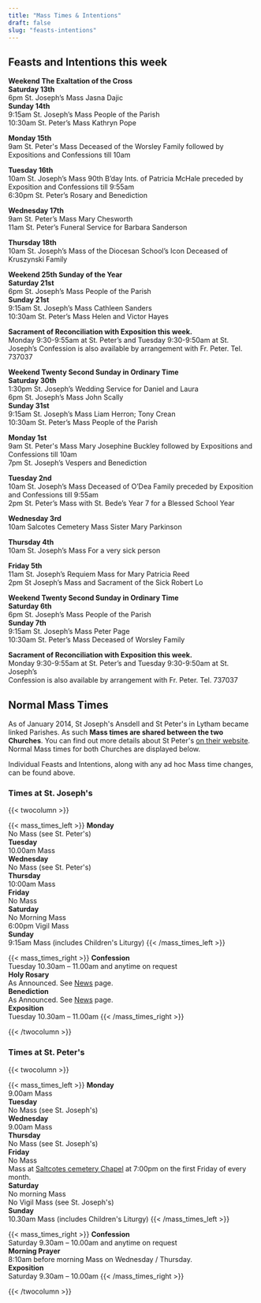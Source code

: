```yaml
---
title: "Mass Times & Intentions"
draft: false
slug: "feasts-intentions"
---
```


## Feasts and Intentions this week  

**Weekend The Exaltation of the Cross**  
**Saturday 13th**  
6pm St. Joseph’s Mass Jasna Dajic  
**Sunday 14th**  
9:15am St. Joseph’s Mass People of the Parish  
10:30am St. Peter’s Mass Kathryn Pope  

**Monday 15th**  
9am St. Peter's Mass Deceased of the Worsley Family followed by Expositions and Confessions till 10am  

**Tuesday 16th**  
10am St. Joseph’s Mass 90th B’day Ints. of Patricia McHale preceded by Exposition and Confessions till 9:55am  
6:30pm St. Peter’s Rosary and Benediction  

**Wednesday 17th**  
9am St. Peter’s Mass Mary Chesworth  
11am St. Peter’s Funeral Service for Barbara Sanderson  

**Thursday 18th**  
10am St. Joseph’s Mass of the Diocesan School’s Icon Deceased of Kruszynski Family  

**Weekend 25th Sunday of the Year**  
**Saturday 21st**  
6pm St. Joseph’s Mass People of the Parish  
**Sunday 21st**  
9:15am St. Joseph’s Mass Cathleen Sanders  
10:30am St. Peter’s Mass Helen and Victor Hayes  

**Sacrament of Reconciliation with Exposition this week.**  
Monday 9:30-9:55am at St. Peter’s and Tuesday 9:30-9:50am at St. Joseph’s
Confession is also available by arrangement with Fr. Peter. Tel. 737037

**Weekend Twenty Second Sunday in Ordinary Time**  
**Saturday 30th**  
1:30pm St. Joseph’s Wedding Service for Daniel and Laura  
6pm St. Joseph’s Mass John Scally  
**Sunday 31st**  
9:15am St. Joseph’s Mass Liam Herron; Tony Crean  
10:30am St. Peter’s Mass People of the Parish  

**Monday 1st**  
9am St. Peter's Mass Mary Josephine Buckley followed by Expositions and Confessions till 10am  
7pm St. Joseph’s Vespers and Benediction  

**Tuesday 2nd**  
10am St. Joseph’s Mass Deceased of O’Dea Family preceded by Exposition and Confessions till 9:55am  
2pm St. Peter’s Mass with St. Bede’s Year 7 for a Blessed School Year  

**Wednesday 3rd**  
10am Salcotes Cemetery Mass Sister Mary Parkinson  

**Thursday 4th**  
10am St. Joseph’s Mass For a very sick person  

**Friday 5th**  
11am St. Joseph’s Requiem Mass for Mary Patricia Reed  
2pm St Joseph’s Mass and Sacrament of the Sick Robert Lo  

**Weekend Twenty Second Sunday in Ordinary Time**  
**Saturday 6th**  
6pm St. Joseph’s Mass People of the Parish  
**Sunday 7th**  
9:15am St. Joseph’s Mass Peter Page  
10:30am St. Peter’s Mass Deceased of Worsley Family  

**Sacrament of Reconciliation with Exposition this week.**  
Monday 9:30-9:55am at St. Peter’s and Tuesday 9:30-9:50am at St. Joseph’s  
Confession is also available by arrangement with Fr. Peter. Tel. 737037  

## Normal Mass Times

As of January 2014, St Joseph's Ansdell and St Peter's in Lytham became linked Parishes. As such **Mass times are shared between the two Churches**. You can find out more details about St Peter's [on their website](https://www.stpeterslytham.co.uk/). Normal Mass times for both Churches are displayed below.

Individual Feasts and Intentions, along with any ad hoc Mass time changes, can be found above.

### Times at St. Joseph's

{{< twocolumn >}}

{{< mass_times_left >}}
**Monday**  
No Mass (see St. Peter's)  
**Tuesday**  
10.00am Mass  
**Wednesday**  
No Mass (see St. Peter's)  
**Thursday**  
10:00am Mass  
**Friday**  
No Mass  
**Saturday**  
No Morning Mass  
6:00pm Vigil Mass  
**Sunday**  
9:15am Mass (includes Children's Liturgy)
{{< /mass_times_left >}}

{{< mass_times_right >}}
**Confession**  
Tuesday 10.30am – 11.00am and anytime on request  
**Holy Rosary**  
As Announced. See [News](/news) page.  
**Benediction**  
As Announced. See [News](/news) page.  
**Exposition**  
Tuesday 10.30am – 11.00am
{{< /mass_times_right >}}

{{< /twocolumn >}}

### Times at St. Peter's

{{< twocolumn >}}

{{< mass_times_left >}}
**Monday**  
9.00am Mass  
**Tuesday**  
No Mass (see St. Joseph's)  
**Wednesday**  
9.00am Mass  
**Thursday**  
No Mass (see St. Joseph's)  
**Friday**  
No Mass  
Mass at [Saltcotes cemetery Chapel](https://goo.gl/maps/McT83) at 7:00pm on the first Friday of every month.  
**Saturday**  
No morning Mass  
No Vigil Mass (see St. Joseph's)  
**Sunday**  
10.30am Mass (includes Children's Liturgy)
{{< /mass_times_left >}}

{{< mass_times_right >}}
**Confession**  
Saturday 9.30am – 10.00am and anytime on request  
**Morning Prayer**  
8:10am before morning Mass on Wednesday / Thursday.  
**Exposition**  
Saturday 9.30am – 10.00am
{{< /mass_times_right >}}

{{< /twocolumn >}}
